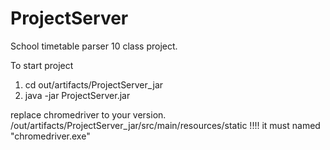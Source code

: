 # ProjectServer
School timetable parser
10 class project.

To start project
1) cd out/artifacts/ProjectServer_jar
2) java -jar ProjectServer.jar 

replace chromedriver to your version.  /out/artifacts/ProjectServer_jar/src/main/resources/static !!!!
it must named "chromedriver.exe"
